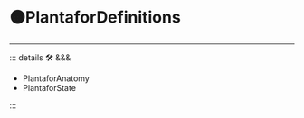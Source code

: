 # 🟠<mooves>PlantaforDefinitions</mooves>

---

<!-- =================================================== -->
<!-- =================================================== -->
<!-- =================================================== -->
<!-- =================================================== -->
<!-- =================================================== -->
::: details 🛠 <dev>&&&</dev>

- PlantaforAnatomy
- PlantaforState

:::
